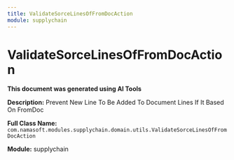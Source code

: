 ```yaml
---
title: ValidateSorceLinesOfFromDocAction
module: supplychain
---
```



<div class='entity-flows'>

# ValidateSorceLinesOfFromDocAction

**This document was generated using AI Tools**

**Description:** Prevent New Line To Be Added To Document Lines If It Based On FromDoc

**Full Class Name:** `com.namasoft.modules.supplychain.domain.utils.ValidateSorceLinesOfFromDocAction`

**Module:** supplychain


</div>


